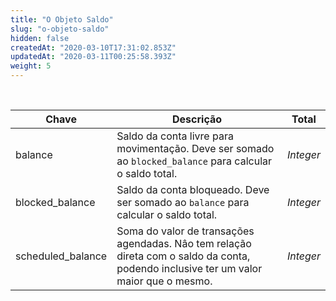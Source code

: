 ```yaml
---
title: "O Objeto Saldo"
slug: "o-objeto-saldo"
hidden: false
createdAt: "2020-03-10T17:31:02.853Z"
updatedAt: "2020-03-11T00:25:58.393Z"
weight: 5
---
```

<br>

| Chave             | Descrição                                                               | Total        |
| ------------------| ------------------------------------------------------------------------|--------------|
| balance           | Saldo da conta livre para movimentação. Deve ser somado ao `blocked_balance` para calcular o saldo total.| *Integer*     |
| blocked_balance   | Saldo da conta bloqueado. Deve ser somado ao `balance` para calcular o saldo total.| *Integer*     |
| scheduled_balance | Soma do valor de transações agendadas. Nâo tem relação direta com o saldo da conta, podendo inclusive ter um valor maior que o mesmo.| *Integer*     |                  
